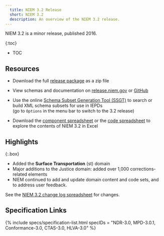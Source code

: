 ```yaml
---
  title: NIEM 3.2 Release
  short: NIEM 3.2
  description: An overview of the NIEM 3.2 release.
---
```


NIEM 3.2 is a minor release, published 2016.

{:toc}
- TOC

## Resources

- Download the full [release package](https://github.com/NIEM/NIEM-Releases/archive/niem-3.2.zip) as a zip file

- View schemas and documentation on [release.niem.gov](https://release.niem.gov/niem/3.2) or [GitHub](https://github.com/NIEM/NIEM-Releases/tree/niem-3.2)

- Use the online [Schema Subset Generation Tool (SSGT)](https://tools.niem.gov/niemtools/ssgt/index.iepd) to search or build XML schema subsets for use in IEPDs
  <br/><span class="text-muted">(go to `Options` in the menu bar to switch to the 3.2 release)</span>

- Download the [component spreadsheet](https://release.niem.gov/niem/3.2/niem-3.2.xlsx) or the [code spreadsheet](https://release.niem.gov/niem/3.2/niem-3.2-codes.xlsx) to explore the contents of NIEM 3.2 in Excel

## Highlights

{:.box}
- Added the **Surface Transportation** (st) domain
- Major additions to the Justice domain: added over 1,000 corrections-related elements
- NIEM continued to add and update domain content and code sets, and to address user feedback.

See the [NIEM 3.2 change log spreadsheet](https://release.niem.gov/niem/3.2/niem-3.2-changelog.xlsx) for changes.

## Specification Links

{% include specs/specification-list.html specIDs = "NDR-3.0, MPD-3.0.1, Conformance-3.0, CTAS-3.0, HLVA-3.0" %}
